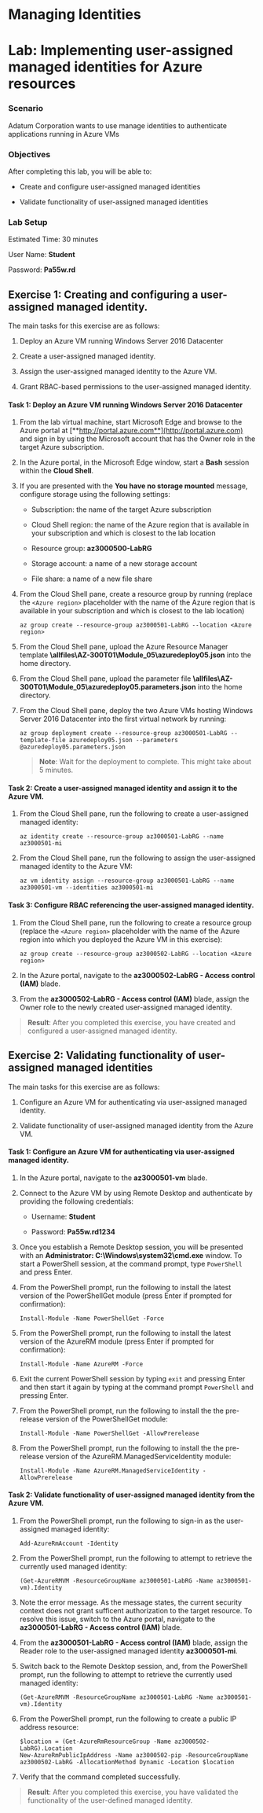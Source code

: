 ﻿# Managing Identities
# Lab: Implementing user-assigned managed identities for Azure resources
  
### Scenario
  
Adatum Corporation wants to use manage identities to authenticate applications running in Azure VMs


### Objectives
  
After completing this lab, you will be able to:

-  Create and configure user-assigned managed identities

-  Validate functionality of user-assigned managed identities

### Lab Setup
  
Estimated Time: 30 minutes

User Name: **Student**

Password: **Pa55w.rd**


## Exercise 1: Creating and configuring a user-assigned managed identity. 
  
The main tasks for this exercise are as follows:

1. Deploy an Azure VM running Windows Server 2016 Datacenter

1. Create a user-assigned managed identity.

1. Assign the user-assigned managed identity to the Azure VM.

1. Grant RBAC-based permissions to the user-assigned managed identity.


#### Task 1: Deploy an Azure VM running Windows Server 2016 Datacenter

1. From the lab virtual machine, start Microsoft Edge and browse to the Azure portal at [**http://portal.azure.com**](http://portal.azure.com) and sign in by using the Microsoft account that has the Owner role in the target Azure subscription.
  
1. In the Azure portal, in the Microsoft Edge window, start a **Bash** session within the **Cloud Shell**. 

1. If you are presented with the **You have no storage mounted** message, configure storage using the following settings:

    - Subscription: the name of the target Azure subscription

    - Cloud Shell region: the name of the Azure region that is available in your subscription and which is closest to the lab location

    - Resource group: **az3000500-LabRG**

    - Storage account: a name of a new storage account

    - File share: a name of a new file share

1. From the Cloud Shell pane, create a resource group by running (replace the `<Azure region>` placeholder with the name of the Azure region that is available in your subscription and which is closest to the lab location)

   ```
   az group create --resource-group az3000501-LabRG --location <Azure region>
   ```

1. From the Cloud Shell pane, upload the Azure Resource Manager template **\\allfiles\\AZ-300T01\\Module_05\\azuredeploy05.json** into the home directory.

1. From the Cloud Shell pane, upload the parameter file **\\allfiles\\AZ-300T01\\Module_05\\azuredeploy05.parameters.json** into the home directory.

1. From the Cloud Shell pane, deploy the two Azure VMs hosting Windows Server 2016 Datacenter into the first virtual network by running:

   ```
   az group deployment create --resource-group az3000501-LabRG --template-file azuredeploy05.json --parameters @azuredeploy05.parameters.json
   ```

    > **Note**: Wait for the deployment to complete. This might take about 5 minutes. 
 

#### Task 2: Create a user-assigned managed identity and assign it to the Azure VM.

1. From the Cloud Shell pane, run the following to create a user-assigned managed identity:

   ```
   az identity create --resource-group az3000501-LabRG --name az3000501-mi
   ```

1. From the Cloud Shell pane, run the following to assign the user-assigned managed identity to the Azure VM:

   ```
   az vm identity assign --resource-group az3000501-LabRG --name az3000501-vm --identities az3000501-mi
   ```

#### Task 3: Configure RBAC referencing the user-assigned managed identity.

1. From the Cloud Shell pane, run the following to create a resource group (replace the `<Azure region>` placeholder with the name of the Azure region into which you deployed the Azure VM in this exercise):

   ```
   az group create --resource-group az3000502-LabRG --location <Azure region>
   ```

1. In the Azure portal, navigate to the **az3000502-LabRG - Access control (IAM)** blade. 

1. From the **az3000502-LabRG - Access control (IAM)** blade, assign the Owner role to the newly created user-assigned managed identity.

> **Result**: After you completed this exercise, you have created and configured a user-assigned managed identity.


## Exercise 2: Validating functionality of user-assigned managed identities
  
The main tasks for this exercise are as follows:

1. Configure an Azure VM for authenticating via user-assigned managed identity.

1. Validate functionality of user-assigned managed identity from the Azure VM.



#### Task 1: Configure an Azure VM for authenticating via user-assigned managed identity.
  
1. In the Azure portal, navigate to the **az3000501-vm** blade.

1. Connect to the Azure VM by using Remote Desktop and authenticate by providing the following credentials:

    - Username: **Student**

    - Password: **Pa55w.rd1234**

1. Once you establish a Remote Desktop session, you will be presented with an **Administrator: C:\\Windows\\system32\\cmd.exe** window. To start a PowerShell session, at the command prompt, type `PowerShell` and press Enter.

1. From the PowerShell prompt, run the following to install the latest version of the PowerShellGet module (press Enter if prompted for confirmation):

   ```
   Install-Module -Name PowerShellGet -Force
   ```

1. From the PowerShell prompt, run the following to install the latest version of the AzureRM module (press Enter if prompted for confirmation):

   ```
   Install-Module -Name AzureRM -Force
   ```

1. Exit the current PowerShell session by typing `exit` and pressing Enter and then start it again by typing at the command prompt `PowerShell` and pressing Enter.

1. From the PowerShell prompt, run the following to install the the pre-release version of the PowerShellGet module:

   ```
   Install-Module -Name PowerShellGet -AllowPrerelease
   ```

1. From the PowerShell prompt, run the following to install the the pre-release version of the AzureRM.ManagedServiceIdentity module:

   ```
   Install-Module -Name AzureRM.ManagedServiceIdentity -AllowPrerelease
   ```

#### Task 2: Validate functionality of user-assigned managed identity from the Azure VM.
  
1. From the PowerShell prompt, run the following to sign-in as the user-assigned managed identity:

   ```
   Add-AzureRmAccount -Identity
   ```

1. From the PowerShell prompt, run the following to attempt to retrieve the currently used managed identity:

   ```
   (Get-AzureRMVM -ResourceGroupName az3000501-LabRG -Name az3000501-vm).Identity
   ```

1. Note the error message. As the message states, the current security context does not grant sufficent authorization to the target resource. To resolve this issue, switch to the Azure portal, navigate to the **az3000501-LabRG - Access control (IAM)** blade. 

1. From the **az3000501-LabRG - Access control (IAM)** blade, assign the Reader role to the user-assigned managed identity **az3000501-mi**.

1. Switch back to the Remote Desktop session, and, from the PowerShell prompt, run the following to attempt to retrieve the currently used managed identity:

   ```
   (Get-AzureRMVM -ResourceGroupName az3000501-LabRG -Name az3000501-vm).Identity
   ```

1. From the PowerShell prompt, run the following to create a public IP address resource:

   ```
   $location = (Get-AzureRmResourceGroup -Name az3000502-LabRG).Location
   New-AzureRmPublicIpAddress -Name az3000502-pip -ResourceGroupName az3000502-LabRG -AllocationMethod Dynamic -Location $location  
   ```

1. Verify that the command completed successfully.

> **Result**: After you completed this exercise, you have validated the functionality of the user-defined managed identity.
